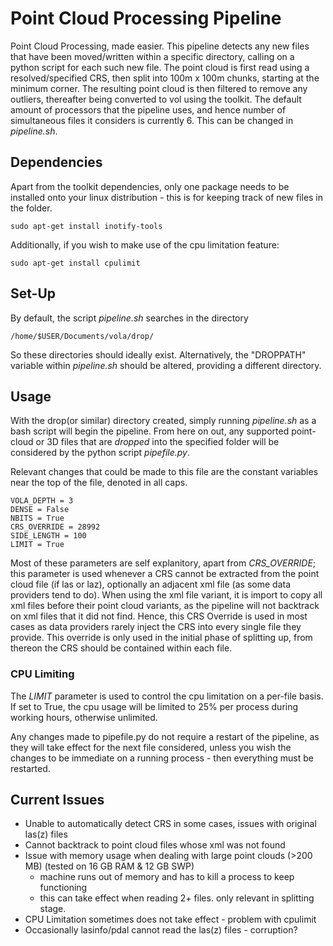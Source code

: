 # Point Cloud Processing Pipeline
Point Cloud Processing, made easier. 
This pipeline detects any new files that have been moved/written within
a specific directory, calling on a python script for each such new file.
The point cloud is first read using a resolved/specified CRS, then split into
100m x 100m chunks, starting at the minimum corner. The resulting point cloud
is then filtered to remove any outliers, thereafter being converted to vol using
the toolkit.
The default amount of processors that the pipeline uses, and hence number of
simultaneous files it considers is currently 6. This can be changed in _pipeline.sh_.

## Dependencies
Apart from the toolkit dependencies, only one package needs to be
installed onto your linux distribution - this is for keeping track of
new files in the folder.

```
sudo apt-get install inotify-tools
```

Additionally, if you wish to make use of the cpu limitation feature:

```
sudo apt-get install cpulimit
```

## Set-Up
By default, the script _pipeline.sh_ searches in the directory

```
/home/$USER/Documents/vola/drop/
```

So these directories should ideally exist.
Alternatively, the "DROPPATH" variable within _pipeline.sh_ should
be altered, providing a different directory.

## Usage
With the drop(or similar) directory created, simply running _pipeline.sh_
as a bash script will begin the pipeline. From here on out, any supported
point-cloud or 3D files that are _dropped_ into the specified folder will be
considered by the python script _pipefile.py_.

Relevant changes that could be made to this file are the constant variables
near the top of the file, denoted in all caps.

```
VOLA_DEPTH = 3
DENSE = False
NBITS = True
CRS_OVERRIDE = 28992
SIDE_LENGTH = 100
LIMIT = True
```

Most of these parameters are self explanitory, apart from *CRS_OVERRIDE*;
this parameter is used whenever a CRS cannot be extracted from the point
cloud file (if las or laz), optionally an adjacent xml file (as some data
providers tend to do). When using the xml file variant, it is import to
copy all xml files before their point cloud variants, as the pipeline will
not backtrack on xml files that it did not find.
Hence, this CRS Override is used in most cases as data providers rarely
inject the CRS into every single file they provide. This override is only
used in the initial phase of splitting up, from thereon the CRS should be
contained within each file.

### CPU Limiting
The _LIMIT_ parameter is used to control the cpu limitation on a per-file
basis. If set to True, the cpu usage will be limited to 25% per process
during working hours, otherwise unlimited.

Any changes made to pipefile.py do not require a restart of the pipeline,
as they will take effect for the next file considered, unless you wish the
changes to be immediate on a running process - then everything must be restarted.

## Current Issues
- Unable to automatically detect CRS in some cases, issues with original las(z) files
- Cannot backtrack to point cloud files whose xml was not found
- Issue with memory usage when dealing with large point clouds (>200 MB) (tested on 16 GB RAM & 12 GB SWP)
	- machine runs out of memory and has to kill a process to keep functioning
	- this can take effect when reading 2+ files. only relevant in splitting stage.
- CPU Limitation sometimes does not take effect - problem with cpulimit
- Occasionally lasinfo/pdal cannot read the las(z) files - corruption?
